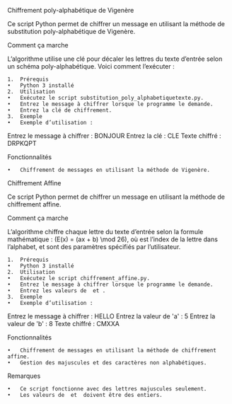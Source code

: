 Chiffrement poly-alphabétique de Vigenère

Ce script Python permet de chiffrer un message en utilisant la méthode de substitution poly-alphabétique de Vigenère.

Comment ça marche

L’algorithme utilise une clé pour décaler les lettres du texte d’entrée selon un schéma poly-alphabétique. Voici comment l’exécuter :

	1.	Prérequis
	•	Python 3 installé
	2.	Utilisation
	•	Exécutez le script substitution_poly_alphabetiquetexte.py.
	•	Entrez le message à chiffrer lorsque le programme le demande.
	•	Entrez la clé de chiffrement.
	3.	Exemple
	•	Exemple d’utilisation :

Entrez le message à chiffrer : BONJOUR
Entrez la clé : CLE
Texte chiffré : DRPKQPT



Fonctionnalités

	•	Chiffrement de messages en utilisant la méthode de Vigenère.


Chiffrement Affine

Ce script Python permet de chiffrer un message en utilisant la méthode de chiffrement affine.

Comment ça marche

L’algorithme chiffre chaque lettre du texte d’entrée selon la formule mathématique : \(E(x) = (ax + b) \mod 26\), où  est l’index de la lettre dans l’alphabet,  et  sont des paramètres spécifiés par l’utilisateur.

	1.	Prérequis
	•	Python 3 installé
	2.	Utilisation
	•	Exécutez le script chiffrement_affine.py.
	•	Entrez le message à chiffrer lorsque le programme le demande.
	•	Entrez les valeurs de  et .
	3.	Exemple
	•	Exemple d’utilisation :

Entrez le message à chiffrer : HELLO
Entrez la valeur de 'a' : 5
Entrez la valeur de 'b' : 8
Texte chiffré : CMXXA



Fonctionnalités

	•	Chiffrement de messages en utilisant la méthode de chiffrement affine.
	•	Gestion des majuscules et des caractères non alphabétiques.

Remarques

	•	Ce script fonctionne avec des lettres majuscules seulement.
	•	Les valeurs de  et  doivent être des entiers.
